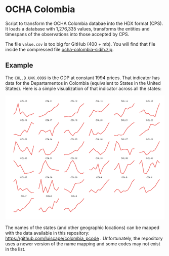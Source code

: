 OCHA Colombia
=============
Script to transform the OCHA Colombia databae into the HDX format (CPS). It loads a database with 1,276,335 values, transforms the entities and timespans of the observations into those accepted by CPS.

The file `value.csv` is too big for GitHub (400 + mb). You will find that file inside the compressed file [ocha-colombia-sidih.zip](data/cps/ocha-colombia-sidih.zip).



Example
-------

The `COL.B.UNK.0099` is the GDP at constant 1994 prices. That indicator has data for the Departamentos in Colombia (equivalent to States in the United States). Here is a simple visualization of that indicator across all the states:

![Sparkline of GPD per Derpartamento](https://raw.githubusercontent.com/luiscape/ocha_colombia_sidih/master/gdp_districts.png)

The names of the states (and other geographic locations) can be mapped with the data available in this repository: https://github.com/luiscape/colombia_pcode . Unfortunately, the repository uses a newer version of the name mapping and some codes may not exist in the list.
